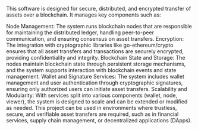 
This software is designed for secure, distributed, and encrypted transfer of assets over a blockchain. It manages key components such as:

Node Management: The system runs blockchain nodes that are responsible for maintaining the distributed ledger, handling peer-to-peer communication, and ensuring consensus on asset transfers.
Encryption: The integration with cryptographic libraries like go-ethereum/crypto ensures that all asset transfers and transactions are securely encrypted, providing confidentiality and integrity.
Blockchain State and Storage: The nodes maintain blockchain state through persistent storage mechanisms, and the system supports interaction with blockchain events and state management.
Wallet and Signature Services: The system includes wallet management and user authentication through cryptographic signatures, ensuring only authorized users can initiate asset transfers.
Scalability and Modularity: With services split into various components (wallet, node, viewer), the system is designed to scale and can be extended or modified as needed.
This project can be used in environments where trustless, secure, and verifiable asset transfers are required, such as in financial services, supply chain management, or decentralized applications (DApps).

